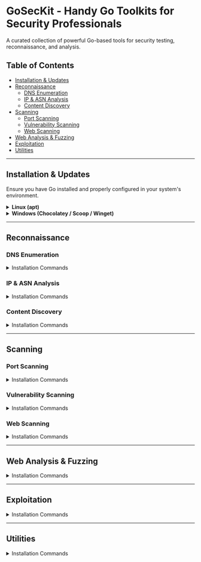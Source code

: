 # GoSecKit - Handy Go Toolkits for Security Professionals

A curated collection of powerful Go-based tools for security testing, reconnaissance, and analysis.

## Table of Contents

- [Installation & Updates](#installation--updates)
- [Reconnaissance](#reconnaissance)
  - [DNS Enumeration](#dns-enumeration)
  - [IP & ASN Analysis](#ip--asn-analysis)
  - [Content Discovery](#content-discovery)
- [Scanning](#scanning)
  - [Port Scanning](#port-scanning)
  - [Vulnerability Scanning](#vulnerability-scanning)
  - [Web Scanning](#web-scanning)
- [Web Analysis & Fuzzing](#web-analysis--fuzzing)
- [Exploitation](#exploitation)
- [Utilities](#utilities)

---

## Installation & Updates

Ensure you have Go installed and properly configured in your system's environment.

<details>
  <summary><strong>Linux (apt)</strong></summary>

  ```bash
  # Install Git and Go
  sudo apt update && sudo apt install git golang -y

  # Optional: Update Go to the latest version
  git clone https://github.com/udhos/update-golang
  cd update-golang && sudo ./update-golang.sh
  cd .. && rm -rf update-golang
  ```
</details>

<details>
  <summary><strong>Windows (Chocolatey / Scoop / Winget)</strong></summary>

  Using **Chocolatey**:
  ```powershell
  choco install git golang
  ```

  Using **Scoop**:
  ```powershell
  scoop install git go
  ```

  Using **Winget**:
  ```powershell
  winget install git GoLang.Go
  ```
</details>

---

## Reconnaissance

### DNS Enumeration

<details>
  <summary>Installation Commands</summary>

  ```bash
  go install -v github.com/projectdiscovery/chaos-client/cmd/chaos@latest
  go install -v github.com/projectdiscovery/subfinder/v2/cmd/subfinder@latest
  go install -v github.com/projectdiscovery/shuffledns/cmd/shuffledns@latest
  go install -v github.com/boy-hack/ksubdomain/cmd/ksubdomain@latest
  go install -v github.com/d3mondev/puredns/v2@latest
  go install -v github.com/OWASP/Amass/cmd/amass@latest
  ```
</details>

### IP & ASN Analysis

<details>
  <summary>Installation Commands</summary>

  ```bash
  go install -v github.com/projectdiscovery/asnmap/cmd/asnmap@latest
  go install -v github.com/projectdiscovery/dnsx/cmd/dnsx@latest
  go install -v github.com/projectdiscovery/mapcidr/cmd/mapcidr@latest
  ```
</details>

### Content Discovery

<details>
  <summary>Installation Commands</summary>

  ```bash
  go install -v github.com/lc/gau/v2/cmd/gau@latest
  go install -v github.com/tomnomnom/assetfinder@latest
  go install -v github.com/dwisiswant0/galer@latest
  go install -v github.com/ariary/JSextractor@latest
  ```
</details>

---

## Scanning

### Port Scanning

<details>
  <summary>Installation Commands</summary>

  ```bash
  go install -v github.com/projectdiscovery/naabu/v2/cmd/naabu@latest
  go install -v github.com/liamg/furious@latest
  go install -v github.com/shadow1ng/fscan@latest
  ```
</details>

### Vulnerability Scanning

<details>
  <summary>Installation Commands</summary>

  ```bash
  go install -v github.com/projectdiscovery/nuclei/v2/cmd/nuclei@latest
  go install -v github.com/projectdiscovery/openrisk@latest
  go install -v github.com/michenriksen/aquatone@latest
  go install -v github.com/hack2fun/Gscan/releases/download/v1.0/Gscan_windows_amd64.zip
  ```
</details>

### Web Scanning

<details>
  <summary>Installation Commands</summary>

  ```bash
  go install -v github.com/projectdiscovery/katana/cmd/katana@latest
  go install -v github.com/projectdiscovery/httpx/cmd/httpx@latest
  ```
</details>

---

## Web Analysis & Fuzzing

<details>
  <summary>Installation Commands</summary>

  ```bash
  go install -v github.com/kitabisa/teler@latest
  go install -v github.com/dwisiswant0/unew@latest
  go install -v github.com/Damian89/yataf@latest
  go install -v github.com/kitabisa/teler-waf@latest
  ```
</details>

---

## Exploitation

<details>
  <summary>Installation Commands</summary>

  ```bash
  # Denial of Service (DoS) Testing
  go install github.com/tsenart/vegeta@latest

  # Interaction Capture
  go install -v github.com/projectdiscovery/interactsh/cmd/interactsh-client@latest
  ```
</details>

---

## Utilities

<details>
  <summary>Installation Commands</summary>

  ```bash
  go install -v github.com/projectdiscovery/notify/cmd/notify@latest
  go install -v github.com/tomnomnom/anew@latest
  go install -v github.com/spf13/viper@latest
  go install -v github.com/eth0izzle/shhgit@latest
  go install github.com/gohugoio/hugo@latest
  go install github.com/zu1k/nali@latestna
  go install github.com/mmM1ku/Mscan
  ```
</details>